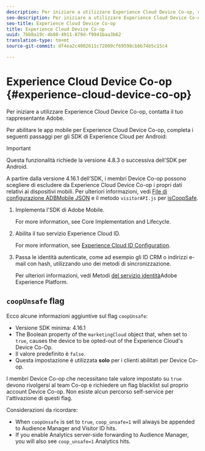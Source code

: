 ```yaml
---
description: Per iniziare a utilizzare Experience Cloud Device Co-op, contatta il tuo rappresentante Adobe.
seo-description: Per iniziare a utilizzare Experience Cloud Device Co-op, contatta il tuo rappresentante Adobe.
seo-title: Experience Cloud Device Co-op
title: Experience Cloud Device Co-op
uuid: 7bb8a19c-4b80-4911-879d-f9941baa3b62
translation-type: tm+mt
source-git-commit: df4ea2c4002611c72009cf69598cbbb74b5c15c4

---
```



# Experience Cloud Device Co-op {#experience-cloud-device-co-op}

Per iniziare a utilizzare Experience Cloud Device Co-op, contatta il tuo rappresentante Adobe.

Per abilitare le app mobile per Experience Cloud Device Co-op, completa i seguenti passaggi per gli SDK di Experience Cloud per Android:

>[!IMPORTANT]
>
>Questa funzionalità richiede la versione 4.8.3 o successiva dell’SDK per Android.

A partire dalla versione 4.16.1 dell’SDK, i membri Device Co-op possono scegliere di escludere da Experience Cloud Device Co-op i propri dati relativi ai dispositivi mobili. Per ulteriori informazioni, vedi [File di configurazione ADBMobile JSON](/help/android/configuration/json-config/json-config.md) e il metodo `visitorAPI.js` per [isCoopSafe](https://marketing.adobe.com/resources/help/en_US/mcvid/mcvid-coopsafe.html).

1. Implementa l'SDK di Adobe Mobile.

   For more information, see Core Implementation and Lifecycle.[](/help/android/getting-started/dev-qs.md)
1. Abilita il tuo servizio Experience Cloud ID.

   For more information, see [Experience Cloud ID Configuration](/help/android/c-marketing-cloud/mcvid.md).
1. Passa le identità autenticate, come ad esempio gli ID CRM o indirizzi e-mail con hash, utilizzando uno dei metodi di sincronizzazione.

   Per ulteriori informazioni, vedi Metodi [del servizio identità](/help/android/c-marketing-cloud/mc-methods.md)Adobe Experience Platform.

## `coopUnsafe` flag

Ecco alcune informazioni aggiuntive sul flag `coopUnsafe`:

* Versione SDK minima: 4.16.1
* The Boolean property of the `marketingCloud` object that, when set to `true`, causes the device to be opted-out of the Experience Cloud's Device Co-Op.
* Il valore predefinito è `false`.
* Questa impostazione è utilizzata **solo** per i clienti abilitati per Device Co-op.

I membri Device Co-op che necessitano tale valore impostato su `true` devono rivolgersi al team Co-op e richiedere un flag blacklist sul proprio account Device Co-op. Non esiste alcun percorso self-service per l'attivazione di questi flag.

Considerazioni da ricordare:

* When `coopUnsafe` is set to `true`, `coop_unsafe=1` will always be appended to Audience Manager and Visitor ID hits.
* If you enable Analytics server-side forwarding to Audience Manager, you will also see `coop_unsafe=1` Analytics hits.